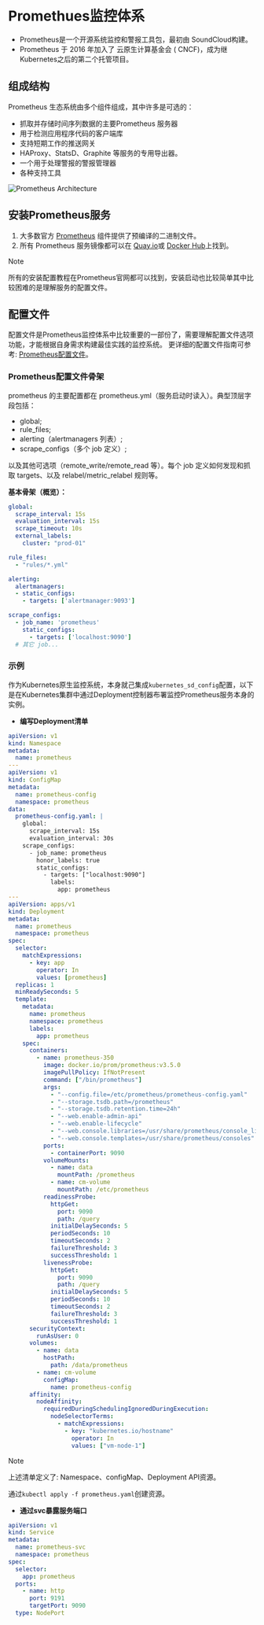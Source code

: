 # Promethues监控体系

- Prometheus是一个开源系统监控和警报工具包，最初由 SoundCloud构建。
- Prometheus 于 2016 年加入了 云原生计算基金会 ( CNCF)，成为继Kubernetes之后的第二个托管项目。

## 组成结构

Prometheus 生态系统由多个组件组成，其中许多是可选的：

- 抓取并存储时间序列数据的主要Prometheus 服务器
- 用于检测应用程序代码的客户端库
- 支持短期工作的推送网关
- HAProxy、StatsD、Graphite 等服务的专用导出器。
- 一个用于处理警报的警报管理器
- 各种支持工具

![Prometheus Architecture](/kubernetes/resoures/img/architecture.svg)

## 安装Prometheus服务

1. 大多数官方 [Prometheus](https://prometheus.io/download/) 组件提供了预编译的二进制文件。
2. 所有 Prometheus 服务镜像都可以在 [Quay.io](https://quay.io/repository/prometheus/prometheus)或 [Docker Hub](https://hub.docker.com/r/prom/prometheus/)上找到。

> [!NOTE]
> 所有的安装配置教程在Prometheus官网都可以找到，安装启动也比较简单其中比较困难的是理解服务的配置文件。

## 配置文件

配置文件是Prometheus监控体系中比较重要的一部份了，需要理解配置文件选项功能，才能根据自身需求构建最佳实践的监控系统。
更详细的配置文件指南可参考: [Prometheus配置文件](https://prometheus.io/docs/prometheus/latest/configuration/configuration/)。

### Prometheus配置文件骨架

prometheus 的主要配置都在 prometheus.yml（服务启动时读入）。典型顶层字段包括：

- global; 
- rule_files;
- alerting（alertmanagers 列表）;
- scrape_configs（多个 job 定义）;

以及其他可选项（remote_write/remote_read 等）。每个 job 定义如何发现和抓取 targets、以及 relabel/metric_relabel 规则等。

**基本骨架（概览）：**

```yaml
global:
  scrape_interval: 15s
  evaluation_interval: 15s
  scrape_timeout: 10s
  external_labels:
    cluster: "prod-01"

rule_files:
  - "rules/*.yml"

alerting:
  alertmanagers:
  - static_configs:
    - targets: ['alertmanager:9093']

scrape_configs:
  - job_name: 'prometheus'
    static_configs:
      - targets: ['localhost:9090']
  # 其它 job...
```

### 示例

作为Kubernetes原生监控系统，本身就己集成`kubernetes_sd_config`配置，以下是在Kubernetes集群中通过Deployment控制器布署监控Prometheus服务本身的实例。

- **编写Deployment清单**

```yaml
apiVersion: v1
kind: Namespace
metadata:
  name: prometheus
---
apiVersion: v1
kind: ConfigMap
metadata:
  name: prometheus-config
  namespace: prometheus
data:
  prometheus-config.yaml: |
    global:
      scrape_interval: 15s
      evaluation_interval: 30s
    scrape_configs:
      - job_name: prometheus
        honor_labels: true
        static_configs:
          - targets: ["localhost:9090"]
            labels:
              app: prometheus
---
apiVersion: apps/v1
kind: Deployment
metadata:
  name: prometheus
  namespace: prometheus
spec:
  selector: 
    matchExpressions:
      - key: app
        operator: In
        values: [prometheus]
  replicas: 1
  minReadySeconds: 5
  template:
    metadata: 
      name: prometheus
      namespace: prometheus
      labels:
        app: prometheus
    spec:
      containers:
        - name: prometheus-350
          image: docker.io/prom/prometheus:v3.5.0
          imagePullPolicy: IfNotPresent
          command: ["/bin/prometheus"]
          args:
            - "--config.file=/etc/prometheus/prometheus-config.yaml"
            - "--storage.tsdb.path=/prometheus"
            - "--storage.tsdb.retention.time=24h"
            - "--web.enable-admin-api"
            - "--web.enable-lifecycle"
            - "--web.console.libraries=/usr/share/prometheus/console_libraries"
            - "--web.console.templates=/usr/share/prometheus/consoles"
          ports:
            - containerPort: 9090
          volumeMounts:
            - name: data
              mountPath: /prometheus
            - name: cm-volume
              mountPath: /etc/prometheus
          readinessProbe:
            httpGet:
              port: 9090
              path: /query
            initialDelaySeconds: 5
            periodSeconds: 10
            timeoutSeconds: 2
            failureThreshold: 3
            successThreshold: 1
          livenessProbe:
            httpGet:
              port: 9090
              path: /query
            initialDelaySeconds: 5
            periodSeconds: 10
            timeoutSeconds: 2
            failureThreshold: 3
            successThreshold: 1
      securityContext:
        runAsUser: 0
      volumes:
        - name: data
          hostPath:
            path: /data/prometheus
        - name: cm-volume
          configMap:
            name: prometheus-config
      affinity:
        nodeAffinity:
          requiredDuringSchedulingIgnoredDuringExecution:
            nodeSelectorTerms:
              - matchExpressions:
                - key: "kubernetes.io/hostname"
                  operator: In
                  values: ["vm-node-1"]
```

> [!NOTE]
> 上述清单定义了: Namespace、configMap、Deployment API资源。

通过`kubectl apply -f prometheus.yaml`创建资源。

- **通过svc暴露服务端口**

```yaml
apiVersion: v1
kind: Service
metadata:
  name: prometheus-svc
  namespace: prometheus
spec:
  selector:
    app: prometheus
  ports:
    - name: http
      port: 9191
      targetPort: 9090
  type: NodePort
```

